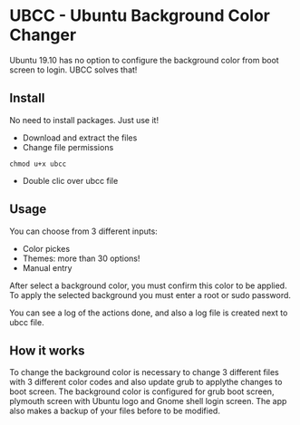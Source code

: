 # UBCC - Ubuntu Background Color Changer
Ubuntu 19.10 has no option to configure the background color from boot screen to login. UBCC solves that!

## Install
No need to install packages. Just use it!
- Download and extract the files
- Change file permissions

`chmod u+x ubcc`

- Double clic over ubcc file

## Usage
You can choose from 3 different inputs:
- Color pickes
- Themes: more than 30 options!
- Manual entry

After select a background color, you must confirm this color to be applied. To apply the selected background you must enter a root or sudo password.

You can see a log of the actions done, and also a log file is created next to ubcc file.

## How it works
To change the background color is necessary to change 3 different files with 3 different color codes and also update grub to applythe changes to boot screen.
The background color is configured for grub boot screen, plymouth screen with Ubuntu logo and Gnome shell login screen.
The app also makes a backup of your files before to be modified.
